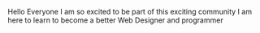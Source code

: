 Hello Everyone
I am so excited to be part of this exciting community
I am here to learn to become a better Web Designer and programmer
